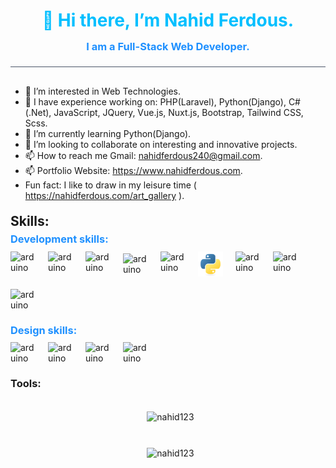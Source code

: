 <h1 align="center" style="color: deepskyblue;">
    👋 Hi there, I’m Nahid Ferdous.
</h1>
<div style="margin-bottom: 30px; color: dodgerblue;">
    <h3 align="center" style="line-height: 4px !important;">
        I am a Full-Stack Web Developer.
    </h3>
</div>
<hr style="margin-bottom: 30px; background-color: #4a5568">

- 🌱 I’m interested in Web Technologies.
- 🌱 I have experience working on: PHP(Laravel), Python(Django), C#(.Net), JavaScript, JQuery, Vue.js, Nuxt.js, Bootstrap, Tailwind CSS, Scss.
- 🌱 I’m currently learning Python(Django).
- 💞️ I’m looking to collaborate on interesting and innovative projects.
- 📫 How to reach me Gmail: nahidferdous240@gmail.com.
- 📫 Portfolio Website: https://www.nahidferdous.com.
- Fun fact: I like to draw in my leisure time ( https://nahidferdous.com/art_gallery ).

<div></div>
<h2 align="left" style="line-height: 6px !important;" style="color: deepskyblue;">Skills:</h2>
<h3 align="left" style="line-height: 6px !important; color: dodgerblue;">Development skills:</h3>
<p align="left" style="display: flex; flex-wrap: wrap; gap: 20px; justify-content: start; align-content: center; align-items: center;"> 
    <img src="https://cdn.worldvectorlogo.com/logos/html5.svg" alt="arduino" width="40" height="40"/> 
    <img src="https://cdn.worldvectorlogo.com/logos/css3.svg" alt="arduino" width="40" height="40"/> 
    <img src="https://cdn.worldvectorlogo.com/logos/javascript.svg" alt="arduino" width="40" height="40"/> 
    <img src="https://cdn.worldvectorlogo.com/logos/php-1.svg" alt="arduino" width="40" style="max-height: 40px;"/> 
    <img src="https://cdn.worldvectorlogo.com/logos/laravel-2.svg" alt="arduino" width="40" height="40"/> 
    <img src="https://raw.githubusercontent.com/devicons/devicon/master/icons/python/python-original.svg" alt="arduino" width="40" height="40"/> 
    <img src="https://cdn.worldvectorlogo.com/logos/django.svg" alt="arduino" width="40" height="40"/> 
    <img src="https://cdn.worldvectorlogo.com/logos/vue-js-1.svg" alt="arduino" width="40" height="40"/> 
    <img src="https://cdn.worldvectorlogo.com/logos/dj.svg" alt="arduino" width="40" height="40"/> 
</p>
<h3 align="left" style="line-height: 6px !important; color: dodgerblue;">Design skills:</h3>
<p align="left" style="display: flex; flex-wrap: wrap; gap: 20px; justify-content: start; align-content: center; align-items: center;">
    <img src="https://cdn.worldvectorlogo.com/logos/photoshop-cc-4.svg" alt="arduino" width="40" height="40"/> 
    <img src="https://cdn.worldvectorlogo.com/logos/adobe-illustrator-cc.svg" alt="arduino" width="40" height="40"/> 
    <img src="https://cdn.worldvectorlogo.com/logos/adobe-xd-1.svg" alt="arduino" width="40" height="40"/> 
    <img src="https://cdn.worldvectorlogo.com/logos/figma-1.svg" alt="arduino" width="40" height="40"/> 
</p>
<h3 align="left" style="line-height: 6px !important;">Tools:</h3>



<p align="center" style="margin-top: 40px">&nbsp;
    <img align="center" src="https://github-readme-stats.vercel.app/api?username=nahid123&show_icons=true&locale=en" alt="nahid123" />
</p>

<p align="center" style="margin-top: 40px">&nbsp;
    <img align="center" src="https://github-readme-stats.vercel.app/api/top-langs?username=nahid123&show_icons=true&locale=en&layout=compact" alt="nahid123" />
</p>
